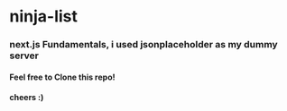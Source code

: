 # ninja-list

### next.js Fundamentals, i used jsonplaceholder as my dummy server
#### Feel free to Clone this repo!
#### cheers :)
